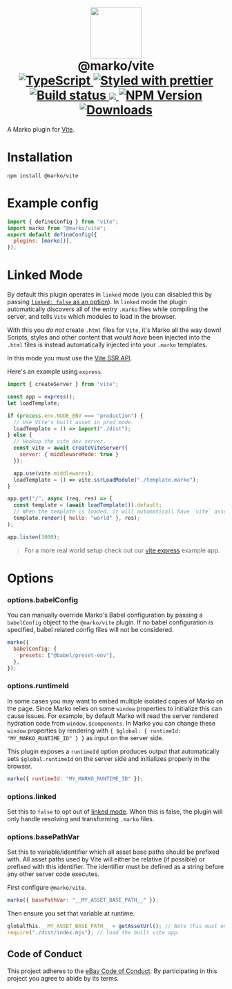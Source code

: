 <h1 align="center">
  <!-- Logo -->
  <img src="https://user-images.githubusercontent.com/4985201/115444712-ca550500-a1c9-11eb-9897-238ece59129c.png" height="118"/>
  <br/>
  @marko/vite
	<br/>

  <!-- Language -->
  <a href="http://typescriptlang.org">
    <img src="https://img.shields.io/badge/%3C%2F%3E-typescript-blue.svg" alt="TypeScript"/>
  </a>
  <!-- Format -->
  <a href="https://github.com/prettier/prettier">
    <img src="https://img.shields.io/badge/styled_with-prettier-ff69b4.svg" alt="Styled with prettier"/>
  </a>
  <!-- CI -->
  <a href="https://github.com/marko-js/vite/actions/workflows/ci.yml">
    <img src="https://github.com/marko-js/vite/actions/workflows/ci.yml/badge.svg" alt="Build status"/>
  </a>
  <!-- Coverage -->
  <a href="https://codecov.io/gh/marko-js/vite">
    <img src="https://codecov.io/gh/marko-js/vite/branch/main/graph/badge.svg?token=3VFGDEC7G7"/>
  </a>
  <!-- NPM Version -->
  <a href="https://npmjs.org/package/@marko/vite">
    <img src="https://img.shields.io/npm/v/@marko/vite.svg" alt="NPM Version"/>
  </a>
  <!-- Downloads -->
  <a href="https://npmjs.org/package/@marko/vite">
    <img src="https://img.shields.io/npm/dm/@marko/vite.svg" alt="Downloads"/>
  </a>
</h1>

A Marko plugin for [Vite](https://vitejs.dev/).

# Installation

```console
npm install @marko/vite
```

# Example config

```javascript
import { defineConfig } from "vite";
import marko from "@marko/vite";
export default defineConfig({
  plugins: [marko()],
});
```

# Linked Mode

By default this plugin operates in `linked` mode (you can disabled this by passing [`linked: false` as an option](#options.linked)). In `linked` mode the plugin automatically discovers all of the entry `.marko` files while compiling the server, and tells `Vite` which modules to load in the browser.

With this you _do not_ create `.html` files for `Vite`, it's Marko all the way down!
Scripts, styles and other content that _would have_ been injected into the `.html` files is instead automatically injected into your `.marko` templates.

In this mode you must use the [Vite SSR API](https://vitejs.dev/guide/ssr.html#setting-up-the-dev-server).

Here's an example using `express`.

```js
import { createServer } from "vite";

const app = express();
let loadTemplate;

if (process.env.NODE_ENV === "production") {
  // Use Vite's built asset in prod mode.
  loadTemplate = () => import("./dist");
} else {
  // Hookup the vite dev server.
  const vite = await createViteServer({
    server: { middlewareMode: true }
  });

  app.use(vite.middlewares);
  loadTemplate = () => vite.ssrLoadModule("./template.marko");
}

app.get("/", async (req, res) => {
  const template = (await loadTemplate()).default;
  // When the template is loaded, it will automaticall have `vite` assets inlined.
  template.render({ hello: "world" }, res);
);

app.listen(3000);
```

> For a more real world setup check out our [vite express](https://github.com/marko-js/examples/tree/master/examples/vite-express) example app.

# Options

### options.babelConfig

You can manually override Marko's Babel configuration by passing a `babelConfig` object to the `@marko/vite` plugin. If no babel configuration is specified, babel related config files will not be considered.

```javascript
marko({
  babelConfig: {
    presets: ["@babel/preset-env"],
  },
});
```

### options.runtimeId

In some cases you may want to embed multiple isolated copies of Marko on the page. Since Marko relies on some `window` properties to initialize this can cause issues. For example, by default Marko will read the server rendered hydration code from `window.$components`. In Marko you can change these `window` properties by rendering with `{ $global: { runtimeId: "MY_MARKO_RUNTIME_ID" } }` as input on the server side.

This plugin exposes a `runtimeId` option produces output that automatically sets `$global.runtimeId` on the server side and initializes properly in the browser.

```js
marko({ runtimeId: "MY_MARKO_RUNTIME_ID" });
```

### options.linked

Set this to `false` to opt out of [linked mode](#linked-mode). When this is false, the plugin will only handle resolving and transforming `.marko` files.

### options.basePathVar

Set this to variable/identifier which all asset base paths should be prefixed with. All asset paths used by Vite will either be relative (if possible) or prefixed with this identifier. The identifier must be defined as a string before any other server code executes.

First configure `@marko/vite`.

```js
marko({ basePathVar: "__MY_ASSET_BASE_PATH__" });
```

Then ensure you set that variable at runtime.

```js
globalThis.__MY_ASSET_BASE_PATH__ = getAssetUrl(); // Note this must end with a `/`.
require("./dist/index.mjs"); // load the built vite app.
```

## Code of Conduct

This project adheres to the [eBay Code of Conduct](./.github/CODE_OF_CONDUCT.md). By participating in this project you agree to abide by its terms.

